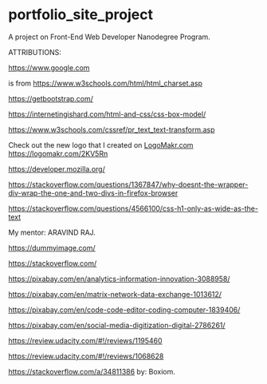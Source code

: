 # portfolio_site_project
A project on Front-End Web Developer Nanodegree Program.

ATTRIBUTIONS:

https://www.google.com

<meta charset="UTF-8"> is from https://www.w3schools.com/html/html_charset.asp

https://getbootstrap.com/

https://internetingishard.com/html-and-css/css-box-model/

https://www.w3schools.com/cssref/pr_text_text-transform.asp

Check out the new logo that I created on <a href="http://logomakr.com" title="Logo Makr">LogoMakr.com</a> https://logomakr.com/2KV5Rn

https://developer.mozilla.org/

https://stackoverflow.com/questions/1367847/why-doesnt-the-wrapper-div-wrap-the-one-and-two-divs-in-firefox-browser

https://stackoverflow.com/questions/4566100/css-h1-only-as-wide-as-the-text

My mentor: ARAVIND RAJ.

https://dummyimage.com/

https://stackoverflow.com/

https://pixabay.com/en/analytics-information-innovation-3088958/

https://pixabay.com/en/matrix-network-data-exchange-1013612/

https://pixabay.com/en/code-code-editor-coding-computer-1839406/

https://pixabay.com/en/social-media-digitization-digital-2786261/

https://review.udacity.com/#!/reviews/1195460

https://review.udacity.com/#!/reviews/1068628

https://stackoverflow.com/a/34811386 by: Boxiom.
